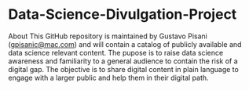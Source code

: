 # Data-Science-Divulgation-Project
About
This GitHub repository is maintained by Gustavo Pisani (gpisanic@mac.com) and will contain a catalog of publicly available and data science relevant content.
The pupose is to raise data science awareness and familiarity to a general audience to contain the risk of a digital gap.
The objective is to share digital content in plain language to engage with a larger public and help them in their digital path.
